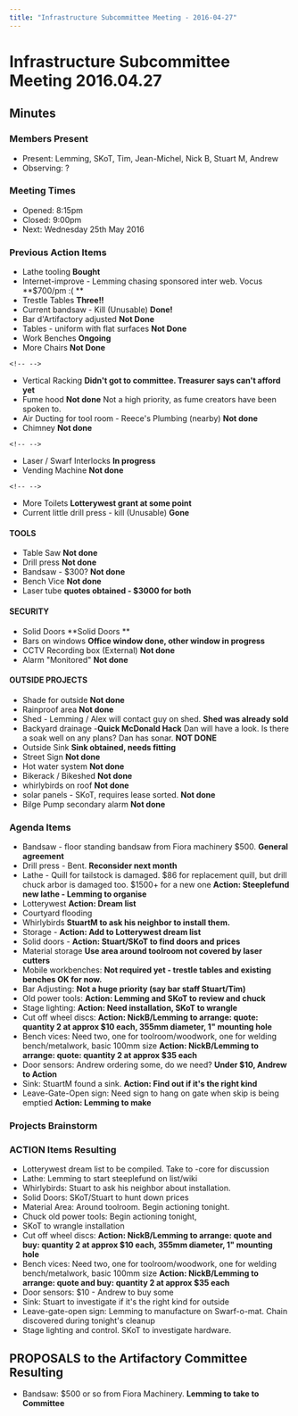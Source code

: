 ```yaml
---
title: "Infrastructure Subcommittee Meeting - 2016-04-27"
---
```

# Infrastructure Subcommittee Meeting 2016.04.27

## Minutes

### Members Present

-   Present: Lemming, SKoT, Tim, Jean-Michel, Nick B, Stuart M, Andrew
-   Observing: ?

### Meeting Times

-   Opened: 8:15pm
-   Closed: 9:00pm
-   Next: Wednesday 25th May 2016

### Previous Action Items

-   Lathe tooling **Bought**
-   Internet-improve - Lemming chasing sponsored inter web. Vocus \*\*\$700/pm :( \*\*
-   Trestle Tables **Three!!**
-   Current bandsaw - Kill (Unusable) **Done!**
-   Bar d'Artifactory adjusted **Not Done**
-   Tables - uniform with flat surfaces **Not Done**
-   Work Benches **Ongoing**
-   More Chairs **Not Done**

```{=html}
<!-- -->
```
-   Vertical Racking **Didn't got to committee. Treasurer says can't afford yet**
-   Fume hood **Not done** Not a high priority, as fume creators have been spoken to.
-   Air Ducting for tool room - Reece's Plumbing (nearby) **Not done**
-   Chimney **Not done**

```{=html}
<!-- -->
```
-   Laser / Swarf Interlocks **In progress**
-   Vending Machine **Not done**

```{=html}
<!-- -->
```
-   More Toilets **Lotterywest grant at some point**
-   Current little drill press - kill (Unusable) **Gone**

#### TOOLS

-   Table Saw **Not done**
-   Drill press **Not done**
-   Bandsaw - \$300? **Not done**
-   Bench Vice **Not done**
-   Laser tube **quotes obtained - \$3000 for both**

#### SECURITY

-   Solid Doors \*\*Solid Doors \*\*
-   Bars on windows **Office window done, other window in progress**
-   CCTV Recording box (External) **Not done**
-   Alarm "Monitored" **Not done**

#### OUTSIDE PROJECTS

-   Shade for outside **Not done**
-   Rainproof area **Not done**
-   Shed - Lemming / Alex will contact guy on shed. **Shed was already sold**
-   Backyard drainage -**Quick McDonald Hack** Dan will have a look. Is there a soak well on any plans? Dan has sonar. **NOT DONE**
-   Outside Sink **Sink obtained, needs fitting**
-   Street Sign **Not done**
-   Hot water system **Not done**
-   Bikerack / Bikeshed **Not done**
-   whirlybirds on roof **Not done**
-   solar panels - SKoT, requires lease sorted. **Not done**
-   Bilge Pump secondary alarm **Not done**

### Agenda Items

-   Bandsaw - floor standing bandsaw from Fiora machinery \$500. **General agreement**
-   Drill press - Bent. **Reconsider next month**
-   Lathe - Quill for tailstock is damaged. \$86 for replacement quill, but drill chuck arbor is damaged too. \$1500+ for a new one **Action: Steeplefund new lathe - Lemming to organise**
-   Lotterywest **Action: Dream list**
-   Courtyard flooding
-   Whirlybirds **StuartM to ask his neighbor to install them.**
-   Storage - **Action: Add to Lotterywest dream list**
-   Solid doors - **Action: Stuart/SKoT to find doors and prices**
-   Material storage **Use area around toolroom not covered by laser cutters**
-   Mobile workbenches: **Not required yet - trestle tables and existing benches OK for now.**
-   Bar Adjusting: **Not a huge priority (say bar staff Stuart/Tim)**
-   Old power tools: **Action: Lemming and SKoT to review and chuck**
-   Stage lighting: **Action: Need installation, SKoT to wrangle**
-   Cut off wheel discs: **Action: NickB/Lemming to arrange: quote: quantity 2 at approx \$10 each, 355mm diameter, 1" mounting hole**
-   Bench vices: Need two, one for toolroom/woodwork, one for welding bench/metalwork, basic 100mm size **Action: NickB/Lemming to arrange: quote: quantity 2 at approx \$35 each**
-   Door sensors: Andrew ordering some, do we need? **Under \$10, Andrew to Action**
-   Sink: StuartM found a sink. **Action: Find out if it's the right kind**
-   Leave-Gate-Open sign: Need sign to hang on gate when skip is being emptied **Action: Lemming to make**

### Projects Brainstorm

### ACTION Items Resulting

-   Lotterywest dream list to be compiled. Take to -core for discussion
-   Lathe: Lemming to start steeplefund on list/wiki
-   Whirlybirds: Stuart to ask his neighbor about installation.
-   Solid Doors: SKoT/Stuart to hunt down prices
-   Material Area: Around toolroom. Begin actioning tonight.
-   Chuck old power tools: Begin actioning tonight,
-   SKoT to wrangle installation
-   Cut off wheel discs: **Action: NickB/Lemming to arrange: quote and buy: quantity 2 at approx \$10 each, 355mm diameter, 1" mounting hole**
-   Bench vices: Need two, one for toolroom/woodwork, one for welding bench/metalwork, basic 100mm size **Action: NickB/Lemming to arrange: quote and buy: quantity 2 at approx \$35 each**
-   Door sensors: \$10 - Andrew to buy some
-   Sink: Stuart to investigate if it's the right kind for outside
-   Leave-gate-open sign: Lemming to manufacture on Swarf-o-mat. Chain discovered during tonight's cleanup
-   Stage lighting and control. SKoT to investigate hardware.

## PROPOSALS to the Artifactory Committee Resulting

-   Bandsaw: \$500 or so from Fiora Machinery. **Lemming to take to Committee**
